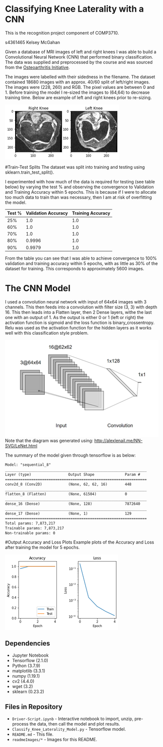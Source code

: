 # Classifying Knee Laterality with a CNN
This is the recognition project component of COMP3710.

s4361465 Kelsey McGahan 

Given a database of MRI images of left and right knees I was able 
to build a Convolutional Neural Network (CNN) that performed binary
classification. The data was supplied and preprocessed by the course
and was sourced from the 
[Osteoarthritis Initiative](https://nda.nih.gov/oai/). 

The images were labelled with their sidedness in the filename. 
The dataset contained 18680 images with an approx. 40/60 split
of left/right images. The images were (228, 260) and RGB. The 
pixel values are between 0 and 1. 
Before training the model I re-sized the images to (64,64) to 
decrease training time. 
Below are example of left and right knees prior to 
re-sizing.

![Left Right Knee Image Example](readmeImages\left_right_example.png)

#Train-Test Splits
The dataset was split into training and testing using
sklearn.train_test_split(). 

I experimented with how much of the data is required for 
testing (see table below) by varying the test % and 
observing the convergence to Validation and Training 
Accuracy within 5 epochs. This is because if I were to 
allocate too much data to train than was necessary, then
I am at risk of overfitting the model. 

Test % | Validation Accuracy | Training Accuracy 
--------|---------------------|-------------
 25%    | 1.0                 | 1.0               
 60%    | 1.0                 | 1.0               
 70%    | 1.0                 | 1.0               
 80%    | 0.9996              | 1.0               
 90%    | 0.9979              | 1.0               

From the table you can see that I was able to achieve 
convergence to 100% validation and training accuracy 
within 5 epochs, with 
as little as 30% of the dataset for training. This 
corresponds to approximately 5600 images. 

# The CNN Model
I used a convolution neural network with input of 64x64 images with 3 
channels. This then feeds into a convolution with filter size (3, 3)
with depth 16. This then leads into a Flatten layer, 
then 2 Dense layers, withe the last one with an output of 1. 
As the output is either 0 or 1 (left or right) the 
activation function is sigmoid and the loss function
is binary_crossentropy. Relu was used as the activation function 
for the hidden layers as it works well with this classification
style problem. 

![Neural Network Diagram](readmeImages\nn_diagram.PNG)
Note that the diagram was generated using: 
http://alexlenail.me/NN-SVG/LeNet.html

The summary of the model given through tensorflow is as below:

    Model: "sequential_8"
    _________________________________________________________________
    Layer (type)                 Output Shape              Param #   
    =================================================================
    conv2d_8 (Conv2D)            (None, 62, 62, 16)        448       
    _________________________________________________________________
    flatten_8 (Flatten)          (None, 61504)             0         
    _________________________________________________________________
    dense_16 (Dense)             (None, 128)               7872640   
    _________________________________________________________________
    dense_17 (Dense)             (None, 1)                 129       
    =================================================================
    Total params: 7,873,217
    Trainable params: 7,873,217
    Non-trainable params: 0

#Output Accuracy and Loss Plots
Example plots of the Accuracy and Loss after training the
model for 5 epochs. 

![Accuracy Loss Image Example](readmeImages\accuracy_loss_output_example.png)



## Dependencies
* Jupyter Notebook
* Tensorflow (2.1.0)
* Python (3.7.9)
* matplotlib (3.3.1)
* numpy (1.19.1)
* cv2 (4.4.0)
* wget (3.2)
* sklearn (0.23.2)

## Files in Repository
* ``Driver-Script.ipynb`` - Interactive notebook to import, 
unzip, pre-process the data, then call the model and plot results.
* ``Classify_Knee_Laterality_Model.py`` - Tensorflow model.
* ``README.md`` -  This file.
* ``readmeImages/*`` - Images for this README.